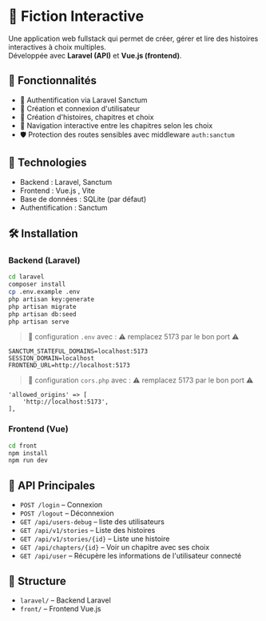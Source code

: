 # 📖 Fiction Interactive

Une application web fullstack qui permet de créer, gérer et lire des histoires interactives à choix multiples.  
Développée avec **Laravel (API)** et **Vue.js (frontend)**.

## 🚀 Fonctionnalités

-   🔐 Authentification via Laravel Sanctum
-   👤 Création et connexion d'utilisateur
-   📝 Création d'histoires, chapitres et choix
-   🔗 Navigation interactive entre les chapitres selon les choix
-   🛡️ Protection des routes sensibles avec middleware `auth:sanctum`

## 🧱 Technologies

-   Backend : Laravel, Sanctum
-   Frontend : Vue.js , Vite
-   Base de données : SQLite (par défaut)
-   Authentification : Sanctum

## 🛠️ Installation

### Backend (Laravel)

```bash
cd laravel
composer install
cp .env.example .env
php artisan key:generate
php artisan migrate
php artisan db:seed
php artisan serve
```

> 🔁 configuration `.env` avec :
> ⚠️ remplacez 5173 par le bon port ⚠️
```env
SANCTUM_STATEFUL_DOMAINS=localhost:5173
SESSION_DOMAIN=localhost
FRONTEND_URL=http://localhost:5173
```

> 🔁 configuration `cors.php` avec :
> ⚠️ remplacez 5173 par le bon port ⚠️
```config.cors
'allowed_origins' => [
    'http://localhost:5173',
],
```
### Frontend (Vue)

```bash
cd front
npm install
npm run dev
```

## 🔁 API Principales

-   `POST /login` – Connexion
-   `POST /logout` – Déconnexion
-   `GET /api/users-debug` – liste des utilisateurs
-   `GET /api/v1/stories` – Liste des histoires
-   `GET /api/v1/stories/{id}` – Liste une histoire
-   `GET /api/chapters/{id}` – Voir un chapitre avec ses choix
-   `GET /api/user` – Récupère les informations de l'utilisateur connecté

## 📁 Structure

-   `laravel/` – Backend Laravel
-   `front/` – Frontend Vue.js
